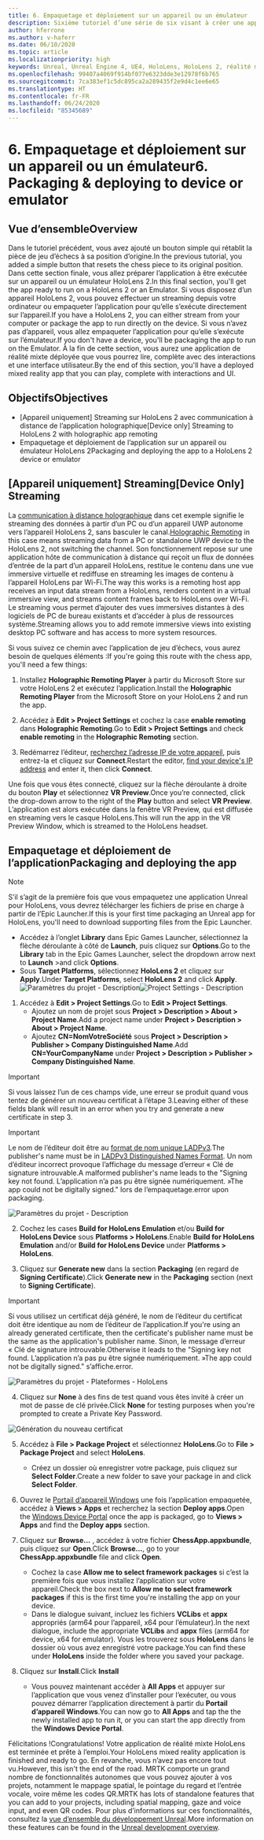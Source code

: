 ```yaml
---
title: 6. Empaquetage et déploiement sur un appareil ou un émulateur
description: Sixième tutoriel d’une série de six visant à créer une application de jeu d’échecs simple avec Unreal Engine 4 et le plug-in Mixed Reality Toolkit UX Tools
author: hferrone
ms.author: v-haferr
ms.date: 06/10/2020
ms.topic: article
ms.localizationpriority: high
keywords: Unreal, Unreal Engine 4, UE4, HoloLens, HoloLens 2, réalité mixte, tutoriel, bien démarrer, mrtk, uxt, UX Tools, documentation
ms.openlocfilehash: 99407a4069f914bf077e6323dde3e12978f6b765
ms.sourcegitcommit: 7ca383ef1c5dc895ca2a289435f2e9d4c1ee6e65
ms.translationtype: HT
ms.contentlocale: fr-FR
ms.lasthandoff: 06/24/2020
ms.locfileid: "85345689"
---
```

# <a name="6-packaging--deploying-to-device-or-emulator"></a><span data-ttu-id="30e4d-104">6. Empaquetage et déploiement sur un appareil ou un émulateur</span><span class="sxs-lookup"><span data-stu-id="30e4d-104">6. Packaging & deploying to device or emulator</span></span>

## <a name="overview"></a><span data-ttu-id="30e4d-105">Vue d’ensemble</span><span class="sxs-lookup"><span data-stu-id="30e4d-105">Overview</span></span>

<span data-ttu-id="30e4d-106">Dans le tutoriel précédent, vous avez ajouté un bouton simple qui rétablit la pièce de jeu d’échecs à sa position d’origine.</span><span class="sxs-lookup"><span data-stu-id="30e4d-106">In the previous tutorial, you added a simple button that resets the chess piece to its original position.</span></span> <span data-ttu-id="30e4d-107">Dans cette section finale, vous allez préparer l’application à être exécutée sur un appareil ou un émulateur HoloLens 2.</span><span class="sxs-lookup"><span data-stu-id="30e4d-107">In this final section, you'll get the app ready to run on a HoloLens 2 or an Emulator.</span></span> <span data-ttu-id="30e4d-108">Si vous disposez d’un appareil HoloLens 2, vous pouvez effectuer un streaming depuis votre ordinateur ou empaqueter l’application pour qu’elle s’exécute directement sur l’appareil.</span><span class="sxs-lookup"><span data-stu-id="30e4d-108">If you have a HoloLens 2, you can either stream from your computer or package the app to run directly on the device.</span></span> <span data-ttu-id="30e4d-109">Si vous n’avez pas d’appareil, vous allez empaqueter l’application pour qu’elle s’exécute sur l’émulateur.</span><span class="sxs-lookup"><span data-stu-id="30e4d-109">If you don't have a device, you'll be packaging the app to run on the Emulator.</span></span> <span data-ttu-id="30e4d-110">À la fin de cette section, vous aurez une application de réalité mixte déployée que vous pourrez lire, complète avec des interactions et une interface utilisateur.</span><span class="sxs-lookup"><span data-stu-id="30e4d-110">By the end of this section, you'll have a deployed mixed reality app that you can play, complete with interactions and UI.</span></span>

## <a name="objectives"></a><span data-ttu-id="30e4d-111">Objectifs</span><span class="sxs-lookup"><span data-stu-id="30e4d-111">Objectives</span></span>

* <span data-ttu-id="30e4d-112">[Appareil uniquement] Streaming sur HoloLens 2 avec communication à distance de l’application holographique</span><span class="sxs-lookup"><span data-stu-id="30e4d-112">[Device only] Streaming to HoloLens 2 with holographic app remoting</span></span>
* <span data-ttu-id="30e4d-113">Empaquetage et déploiement de l’application sur un appareil ou émulateur HoloLens 2</span><span class="sxs-lookup"><span data-stu-id="30e4d-113">Packaging and deploying the app to a HoloLens 2 device or emulator</span></span>

## <a name="device-only-streaming"></a><span data-ttu-id="30e4d-114">[Appareil uniquement] Streaming</span><span class="sxs-lookup"><span data-stu-id="30e4d-114">[Device Only] Streaming</span></span>
<span data-ttu-id="30e4d-115">La [communication à distance holographique](https://docs.microsoft.com/windows/mixed-reality/add-holographic-remoting) dans cet exemple signifie le streaming des données à partir d’un PC ou d’un appareil UWP autonome vers l’appareil HoloLens 2, sans basculer le canal.</span><span class="sxs-lookup"><span data-stu-id="30e4d-115">[Holographic Remoting](https://docs.microsoft.com/windows/mixed-reality/add-holographic-remoting) in this case means streaming data from a PC or standalone UWP device to the HoloLens 2, not switching the channel.</span></span> <span data-ttu-id="30e4d-116">Son fonctionnement repose sur une application hôte de communication à distance qui reçoit un flux de données d’entrée de la part d’un appareil HoloLens, restitue le contenu dans une vue immersive virtuelle et rediffuse en streaming les images de contenu à l’appareil HoloLens par Wi-Fi.</span><span class="sxs-lookup"><span data-stu-id="30e4d-116">The way this works is a remoting host app receives an input data stream from a HoloLens, renders content in a virtual immersive view, and streams content frames back to HoloLens over Wi-Fi.</span></span> <span data-ttu-id="30e4d-117">Le streaming vous permet d’ajouter des vues immersives distantes à des logiciels de PC de bureau existants et d’accéder à plus de ressources système.</span><span class="sxs-lookup"><span data-stu-id="30e4d-117">Streaming allows you to add remote immersive views into existing desktop PC software and has access to more system resources.</span></span> 

<span data-ttu-id="30e4d-118">Si vous suivez ce chemin avec l’application de jeu d’échecs, vous aurez besoin de quelques éléments :</span><span class="sxs-lookup"><span data-stu-id="30e4d-118">If you're going this route with the chess app, you'll need a few things:</span></span>

1.  <span data-ttu-id="30e4d-119">Installez **Holographic Remoting Player** à partir du Microsoft Store sur votre HoloLens 2 et exécutez l’application.</span><span class="sxs-lookup"><span data-stu-id="30e4d-119">Install the **Holographic Remoting Player** from the Microsoft Store on your HoloLens 2 and run the app.</span></span>

2.  <span data-ttu-id="30e4d-120">Accédez à **Edit > Project Settings** et cochez la case **enable remoting** dans **Holographic Remoting**.</span><span class="sxs-lookup"><span data-stu-id="30e4d-120">Go to **Edit > Project Settings** and check **enable remoting** in the **Holographic Remoting** section.</span></span>

3.  <span data-ttu-id="30e4d-121">Redémarrez l’éditeur, [recherchez l’adresse IP de votre appareil](https://docs.microsoft.com/windows/uwp/debug-test-perf/device-portal-hololens#connect-over-wi-fi), puis entrez-la et cliquez sur **Connect**.</span><span class="sxs-lookup"><span data-stu-id="30e4d-121">Restart the editor, [find your device's IP address](https://docs.microsoft.com/windows/uwp/debug-test-perf/device-portal-hololens#connect-over-wi-fi) and enter it, then click **Connect**.</span></span>

<span data-ttu-id="30e4d-122">Une fois que vous êtes connecté, cliquez sur la flèche déroulante à droite du bouton **Play** et sélectionnez **VR Preview**.</span><span class="sxs-lookup"><span data-stu-id="30e4d-122">Once you’re connected, click the drop-down arrow to the right of the **Play** button and select **VR Preview**.</span></span> <span data-ttu-id="30e4d-123">L’application est alors exécutée dans la fenêtre VR Preview, qui est diffusée en streaming vers le casque HoloLens.</span><span class="sxs-lookup"><span data-stu-id="30e4d-123">This will run the app in the VR Preview Window, which is streamed to the HoloLens headset.</span></span> 

## <a name="packaging-and-deploying-the-app"></a><span data-ttu-id="30e4d-124">Empaquetage et déploiement de l’application</span><span class="sxs-lookup"><span data-stu-id="30e4d-124">Packaging and deploying the app</span></span> 

>[!NOTE]
><span data-ttu-id="30e4d-125">S’il s’agit de la première fois que vous empaquetez une application Unreal pour HoloLens, vous devrez télécharger les fichiers de prise en charge à partir de l’Epic Launcher.</span><span class="sxs-lookup"><span data-stu-id="30e4d-125">If this is your first time packaging an Unreal app for HoloLens, you'll need to download supporting files from the Epic Launcher.</span></span> 
>- <span data-ttu-id="30e4d-126">Accédez à l’onglet **Library** dans Epic Games Launcher, sélectionnez la flèche déroulante à côté de **Launch**, puis cliquez sur **Options**.</span><span class="sxs-lookup"><span data-stu-id="30e4d-126">Go to the **Library** tab in the Epic Games Launcher, select the dropdown arrow next to **Launch** >and click **Options**.</span></span> 
>- <span data-ttu-id="30e4d-127">Sous **Target Platforms**, sélectionnez **HoloLens 2** et cliquez sur **Apply**.</span><span class="sxs-lookup"><span data-stu-id="30e4d-127">Under **Target Platforms**, select **HoloLens 2** and click **Apply**.</span></span> 
><span data-ttu-id="30e4d-128">![Paramètres du projet - Description](images/unreal-uxt/6-installationoptions.PNG)</span><span class="sxs-lookup"><span data-stu-id="30e4d-128">![Project Settings - Description](images/unreal-uxt/6-installationoptions.PNG)</span></span>

1.  <span data-ttu-id="30e4d-129">Accédez à **Edit > Project Settings**.</span><span class="sxs-lookup"><span data-stu-id="30e4d-129">Go to **Edit > Project Settings**.</span></span> 
    * <span data-ttu-id="30e4d-130">Ajoutez un nom de projet sous **Project > Description > About > Project Name**.</span><span class="sxs-lookup"><span data-stu-id="30e4d-130">Add a project name under **Project > Description > About > Project Name**.</span></span> 
    * <span data-ttu-id="30e4d-131">Ajoutez **CN=NomVotreSociété** sous **Project > Description > Publisher > Company Distinguished Name**.</span><span class="sxs-lookup"><span data-stu-id="30e4d-131">Add **CN=YourCompanyName** under **Project > Description > Publisher > Company Distinguished Name**.</span></span>

> [!IMPORTANT]
> <span data-ttu-id="30e4d-132">Si vous laissez l’un de ces champs vide, une erreur se produit quand vous tentez de générer un nouveau certificat à l’étape 3.</span><span class="sxs-lookup"><span data-stu-id="30e4d-132">Leaving either of these fields blank will result in an error when you try and generate a new certificate in step 3.</span></span> 

> [!IMPORTANT]
> <span data-ttu-id="30e4d-133">Le nom de l’éditeur doit être au [format de nom unique LADPv3](https://www.ietf.org/rfc/rfc2253.txt).</span><span class="sxs-lookup"><span data-stu-id="30e4d-133">The publisher's name must be in [LADPv3 Distinguished Names Format](https://www.ietf.org/rfc/rfc2253.txt).</span></span> <span data-ttu-id="30e4d-134">Un nom d’éditeur incorrect provoque l’affichage du message d’erreur « Clé de signature introuvable.</span><span class="sxs-lookup"><span data-stu-id="30e4d-134">A malformed publisher's name leads to the "Signing key not found.</span></span> <span data-ttu-id="30e4d-135">L’application n’a pas pu être signée numériquement. »</span><span class="sxs-lookup"><span data-stu-id="30e4d-135">The app could not be digitally signed."</span></span> <span data-ttu-id="30e4d-136">lors de l’empaquetage.</span><span class="sxs-lookup"><span data-stu-id="30e4d-136">error upon packaging.</span></span>

![Paramètres du projet - Description](images/unreal-uxt/6-cn.PNG)

2.  <span data-ttu-id="30e4d-138">Cochez les cases **Build for HoloLens Emulation** et/ou **Build for HoloLens Device** sous **Platforms > HoloLens**.</span><span class="sxs-lookup"><span data-stu-id="30e4d-138">Enable **Build for HoloLens Emulation** and/or **Build for HoloLens Device** under **Platforms > HoloLens**.</span></span>

3.  <span data-ttu-id="30e4d-139">Cliquez sur **Generate new** dans la section **Packaging** (en regard de **Signing Certificate**).</span><span class="sxs-lookup"><span data-stu-id="30e4d-139">Click **Generate new** in the **Packaging** section (next to **Signing Certificate**).</span></span>

> [!IMPORTANT]
> <span data-ttu-id="30e4d-140">Si vous utilisez un certificat déjà généré, le nom de l’éditeur du certificat doit être identique au nom de l’éditeur de l’application.</span><span class="sxs-lookup"><span data-stu-id="30e4d-140">If you're using an already generated certificate, then the certificate's publisher name must be the same as the application's publisher name.</span></span> <span data-ttu-id="30e4d-141">Sinon, le message d’erreur « Clé de signature introuvable.</span><span class="sxs-lookup"><span data-stu-id="30e4d-141">Otherwise it leads to the "Signing key not found.</span></span> <span data-ttu-id="30e4d-142">L’application n’a pas pu être signée numériquement. »</span><span class="sxs-lookup"><span data-stu-id="30e4d-142">The app could not be digitally signed."</span></span> <span data-ttu-id="30e4d-143">s’affiche.</span><span class="sxs-lookup"><span data-stu-id="30e4d-143">error.</span></span>

![Paramètres du projet - Plateformes - HoloLens](images/unreal-uxt/6-packaging.PNG)

4. <span data-ttu-id="30e4d-145">Cliquez sur **None** à des fins de test quand vous êtes invité à créer un mot de passe de clé privée.</span><span class="sxs-lookup"><span data-stu-id="30e4d-145">Click **None** for testing purposes when you're prompted to create a Private Key Password.</span></span>

![Génération du nouveau certificat](images/unreal-uxt/6-private-key-testing.png)

5. <span data-ttu-id="30e4d-147">Accédez à **File > Package Project** et sélectionnez **HoloLens**.</span><span class="sxs-lookup"><span data-stu-id="30e4d-147">Go to **File > Package Project** and select **HoloLens**.</span></span> 
    * <span data-ttu-id="30e4d-148">Créez un dossier où enregistrer votre package, puis cliquez sur **Select Folder**.</span><span class="sxs-lookup"><span data-stu-id="30e4d-148">Create a new folder to save your package in and click **Select Folder**.</span></span> 

6.  <span data-ttu-id="30e4d-149">Ouvrez le [Portail d’appareil Windows](https://docs.microsoft.com/windows/mixed-reality/using-the-windows-device-portal) une fois l’application empaquetée, accédez à **Views > Apps** et recherchez la section **Deploy apps**.</span><span class="sxs-lookup"><span data-stu-id="30e4d-149">Open the [Windows Device Portal](https://docs.microsoft.com/windows/mixed-reality/using-the-windows-device-portal) once the app is packaged, go to **Views > Apps** and find the **Deploy apps** section.</span></span>

7.  <span data-ttu-id="30e4d-150">Cliquez sur **Browse...** , accédez à votre fichier **ChessApp.appxbundle**, puis cliquez sur **Open**.</span><span class="sxs-lookup"><span data-stu-id="30e4d-150">Click **Browse...**, go to your **ChessApp.appxbundle** file and click **Open**.</span></span> 

    * <span data-ttu-id="30e4d-151">Cochez la case **Allow me to select framework packages** si c’est la première fois que vous installez l’application sur votre appareil.</span><span class="sxs-lookup"><span data-stu-id="30e4d-151">Check the box next to **Allow me to select framework packages** if this is the first time you're installing the app on your device.</span></span> 
    * <span data-ttu-id="30e4d-152">Dans le dialogue suivant, incluez les fichiers **VCLibs** et **appx** appropriés (arm64 pour l’appareil, x64 pour l’émulateur).</span><span class="sxs-lookup"><span data-stu-id="30e4d-152">In the next dialogue, include the appropriate **VCLibs** and **appx** files (arm64 for device, x64 for emulator).</span></span> <span data-ttu-id="30e4d-153">Vous les trouverez sous **HoloLens** dans le dossier où vous avez enregistré votre package.</span><span class="sxs-lookup"><span data-stu-id="30e4d-153">You can find these under **HoloLens** inside the folder where you saved your package.</span></span>

8.  <span data-ttu-id="30e4d-154">Cliquez sur **Install**.</span><span class="sxs-lookup"><span data-stu-id="30e4d-154">Click **Install**</span></span>
    * <span data-ttu-id="30e4d-155">Vous pouvez maintenant accéder à **All Apps** et appuyer sur l’application que vous venez d’installer pour l’exécuter, ou vous pouvez démarrer l’application directement à partir du **Portail d’appareil Windows**.</span><span class="sxs-lookup"><span data-stu-id="30e4d-155">You can now go to **All Apps** and tap the the newly installed app to run it, or you can start the app directly from the **Windows Device Portal**.</span></span> 

<span data-ttu-id="30e4d-156">Félicitations !</span><span class="sxs-lookup"><span data-stu-id="30e4d-156">Congratulations!</span></span> <span data-ttu-id="30e4d-157">Votre application de réalité mixte HoloLens est terminée et prête à l’emploi.</span><span class="sxs-lookup"><span data-stu-id="30e4d-157">Your HoloLens mixed reality application is finished and ready to go.</span></span> <span data-ttu-id="30e4d-158">En revanche, vous n’avez pas encore tout vu.</span><span class="sxs-lookup"><span data-stu-id="30e4d-158">However, this isn't the end of the road.</span></span> <span data-ttu-id="30e4d-159">MRTK comporte un grand nombre de fonctionnalités autonomes que vous pouvez ajouter à vos projets, notamment le mappage spatial, le pointage du regard et l’entrée vocale, voire même les codes QR.</span><span class="sxs-lookup"><span data-stu-id="30e4d-159">MRTK has lots of standalone features that you can add to your projects, including spatial mapping, gaze and voice input, and even QR codes.</span></span> <span data-ttu-id="30e4d-160">Pour plus d’informations sur ces fonctionnalités, consultez la [vue d’ensemble du développement Unreal](https://docs.microsoft.com/windows/mixed-reality/unreal-development-overview).</span><span class="sxs-lookup"><span data-stu-id="30e4d-160">More information on these features can be found in the [Unreal development overview](https://docs.microsoft.com/windows/mixed-reality/unreal-development-overview).</span></span>
